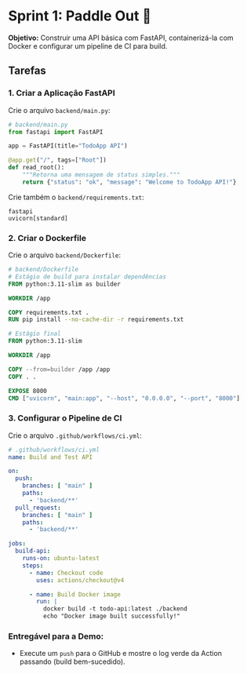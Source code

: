 # Sprint 1: Paddle Out 🌊

**Objetivo:** Construir uma API básica com FastAPI, containerizá-la com Docker e configurar um pipeline de CI para build.

## Tarefas

### 1. Criar a Aplicação FastAPI

Crie o arquivo `backend/main.py`:

```python
# backend/main.py
from fastapi import FastAPI

app = FastAPI(title="TodoApp API")

@app.get("/", tags=["Root"])
def read_root():
    """Retorna uma mensagem de status simples."""
    return {"status": "ok", "message": "Welcome to TodoApp API!"}
```
Crie também o `backend/requirements.txt`:
```
fastapi
uvicorn[standard]
```

### 2. Criar o Dockerfile

Crie o arquivo `backend/Dockerfile`:

```dockerfile
# backend/Dockerfile
# Estágio de build para instalar dependências
FROM python:3.11-slim as builder

WORKDIR /app

COPY requirements.txt .
RUN pip install --no-cache-dir -r requirements.txt

# Estágio final
FROM python:3.11-slim

WORKDIR /app

COPY --from=builder /app /app
COPY . .

EXPOSE 8000
CMD ["uvicorn", "main:app", "--host", "0.0.0.0", "--port", "8000"]
```

### 3. Configurar o Pipeline de CI

Crie o arquivo `.github/workflows/ci.yml`:

```yaml
# .github/workflows/ci.yml
name: Build and Test API

on:
  push:
    branches: [ "main" ]
    paths:
      - 'backend/**'
  pull_request:
    branches: [ "main" ]
    paths:
      - 'backend/**'

jobs:
  build-api:
    runs-on: ubuntu-latest
    steps:
      - name: Checkout code
        uses: actions/checkout@v4

      - name: Build Docker image
        run: |
          docker build -t todo-api:latest ./backend
          echo "Docker image built successfully!"
```

### Entregável para a Demo:

- Execute um `push` para o GitHub e mostre o log verde da Action passando (build bem-sucedido).
